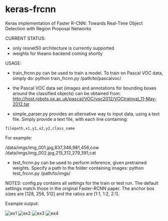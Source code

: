 # keras-frcnn
Keras implementation of Faster R-CNN: Towards Real-Time Object Detection with Region Proposal Networks

CURRENT STATUS:
- only resnet50 architecture is currently supported
- weights for theano backend coming shortly

USAGE:
- train_frcnn.py can be used to train a model. To train on Pascal VOC data, simply do:
python train_frcnn.py /path/to/pascalvoc/
- the Pascal VOC data set (images and annotations for bounding boxes around the classified objects) can be obtained from: http://host.robots.ox.ac.uk/pascal/VOC/voc2012/VOCtrainval_11-May-2012.tar

- simple_parser.py provides an alternative way to input data, using a text file. Simply provide a text file, with each
line containing:

`filepath,x1,y1,x2,y2,class_name`

For example:

/data/imgs/img_001.jpg,837,346,981,456,cow
/data/imgs/img_002.jpg,215,312,279,391,cat

- test_frcnn.py can be used to perform inference, given pretrained weights. Specify a path to the folder containing
images:
python test_frcnn.py /path/to/imgs/

NOTES:
config.py contains all settings for the train or test run. The default settings match those in the original Faster-RCNN
paper. The anchor box sizes are [128, 256, 512] and the ratios are [1:1, 1:2, 2:1].

Example output:

![ex1](http://i.imgur.com/UtGXhtd.jpg)
![ex2](http://i.imgur.com/Szf78o2.jpg)
![ex3](http://i.imgur.com/OjVXTbn.jpg)
![ex4](http://i.imgur.com/9Fbe2Ow.jpg)
